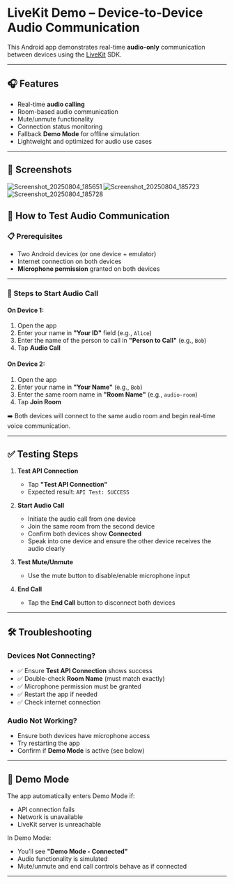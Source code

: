 # LiveKit Demo – Device-to-Device Audio Communication

This Android app demonstrates real-time **audio-only** communication between devices using the [LiveKit](https://livekit.io) SDK.

---

## 🎧 Features

- Real-time **audio calling**
- Room-based audio communication
- Mute/unmute functionality
- Connection status monitoring
- Fallback **Demo Mode** for offline simulation
- Lightweight and optimized for audio use cases

---
## 📸 Screenshots
![Screenshot_20250804_185651](https://github.com/user-attachments/assets/4bd7da1a-8d02-4c01-a541-552998a8ab62)
![Screenshot_20250804_185723](https://github.com/user-attachments/assets/decd2fe0-00c1-4412-b9d5-bdc3d170095e)
![Screenshot_20250804_185728](https://github.com/user-attachments/assets/312fca57-81d7-4b51-a390-0bce12b4adfc)

## 🧪 How to Test Audio Communication

### 📋 Prerequisites

- Two Android devices (or one device + emulator)
- Internet connection on both devices
- **Microphone permission** granted on both devices

---

### 🔗 Steps to Start Audio Call

#### On **Device 1**:
1. Open the app
2. Enter your name in **"Your ID"** field (e.g., `Alice`)
3. Enter the name of the person to call in **"Person to Call"** (e.g., `Bob`)
4. Tap **Audio Call**

#### On **Device 2**:
1. Open the app
2. Enter your name in **"Your Name"** (e.g., `Bob`)
3. Enter the same room name in **"Room Name"** (e.g., `audio-room`)
4. Tap **Join Room**

➡️ Both devices will connect to the same audio room and begin real-time voice communication.

---

## ✅ Testing Steps

1. **Test API Connection**  
   - Tap **"Test API Connection"**  
   - Expected result: `API Test: SUCCESS`

2. **Start Audio Call**  
   - Initiate the audio call from one device  
   - Join the same room from the second device  
   - Confirm both devices show **Connected**  
   - Speak into one device and ensure the other device receives the audio clearly

3. **Test Mute/Unmute**  
   - Use the mute button to disable/enable microphone input

4. **End Call**  
   - Tap the **End Call** button to disconnect both devices

---

## 🛠️ Troubleshooting

### Devices Not Connecting?
- ✅ Ensure **Test API Connection** shows success
- ✅ Double-check **Room Name** (must match exactly)
- ✅ Microphone permission must be granted
- ✅ Restart the app if needed
- ✅ Check internet connection

### Audio Not Working?
- Ensure both devices have microphone access
- Try restarting the app
- Confirm if **Demo Mode** is active (see below)

---

## 🧪 Demo Mode

The app automatically enters Demo Mode if:
- API connection fails
- Network is unavailable
- LiveKit server is unreachable

In Demo Mode:
- You’ll see **"Demo Mode - Connected"**
- Audio functionality is simulated
- Mute/unmute and end call controls behave as if connected

---
